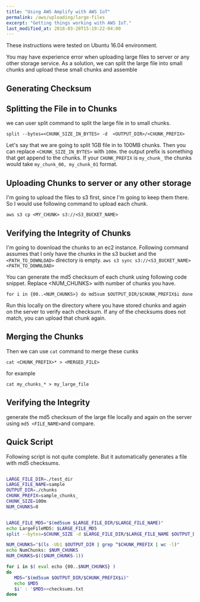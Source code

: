 ```yaml
---
title: "Using AWS Amplify with AWS IoT"
permalink: /aws/uploading/large-files
excerpt: "Getting things working with AWS IoT."
last_modified_at: 2018-03-20T15:19:22-04:00
---
```


These instructions were tested on Ubuntu 16.04 environment.

You may have experience error when uploading large files to server or any other storage service.
As a solution, we can split the large file into small chunks and upload these small chunks and assemble

## Generating Checksum

## Splitting the File in to Chunks

we can user split command to split the large file in to small chunks.

`split --bytes=<CHUNK_SIZE_IN_BYTES> -d  <OUTPUT_DIR>/<CHUNK_PREFIX>`

Let's say that we are going to split 1GB file in to 100MB chunks. Then you can replace `<CHUNK_SIZE_IN_BYTES>` with `100m`.
the output prefix is something that get append to the chunks. If your `CHUNK_PREFIX` is `my_chunk_` the chunks would take `my_chunk_00, my_chunk_01` format.
 

## Uploading Chunks to server or any other storage
I'm going to upload the files to s3 first, since I'm going to keep them there. So I would use following command to upload each chunk.

`aws s3 cp <MY_CHUNK> s3://<S3_BUCKET_NAME>`

## Verifying the Integrity of Chunks

I'm going to download the chunks to an ec2 instance. 
Following command assumes that I only have the chunks in the s3 bucket and the `<PATH_TO_DOWNLOAD>` directory is empty.
`aws s3 sync s3://<S3_BUCKET_NAME> <PATH_TO_DOWNLOAD>`

You can generate the md5 checksum of each chunk using following code snippet. Replace <NUM_CHUNKS> with number of chunks you have.

`
for i in {00..<NUM_CHUNKS>}
do
  md5sum $OUTPUT_DIR/$CHUNK_PREFIX$i
done
`

Run this locally on the directory where you have stored chunks and again on the server to verify each checksum. 
If any of the checksums does not match, you can upload that chunk again.

## Merging the Chunks

Then we can use `cat` command to merge these cunks

`cat <CHUNK_PREFIX>* > <MERGED_FILE>`

for example

`cat my_chunks_* > my_large_file`
## Verifying the Integrity

generate the md5 checksum of the large file locally and again on the server using `md5 <FILE_NAME>`and compare.


## Quick Script

Following script is not quite complete. But it automatically generates a file with md5 checksums.

```bash

LARGE_FILE_DIR=./test_dir
LARGE_FILE_NAME=sample
OUTPUT_DIR=./chunks
CHUNK_PREFIX=sample_chunks_
CHUNK_SIZE=100m
NUM_CHUNKS=0


LARGE_FILE_MD5="$(md5sum $LARGE_FILE_DIR/$LARGE_FILE_NAME)"
echo LargeFileMD5: $LARGE_FILE_MD5
split --bytes=$CHUNK_SIZE -d $LARGE_FILE_DIR/$LARGE_FILE_NAME $OUTPUT_DIR/$CHUNK_PREFIX

NUM_CHUNKS="$(ls -Ub1 $OUTPUT_DIR | grep ^$CHUNK_PREFIX | wc -l)"
echo NumChunks: $NUM_CHUNKS
NUM_CHUNKS=$(($NUM_CHUNKS-1))

for i in $( eval echo {00..$NUM_CHUNKS} )
do
   MD5="$(md5sum $OUTPUT_DIR/$CHUNK_PREFIX$i)"
   echo $MD5
   $i' : '$MD5>>checksums.txt
done
```

